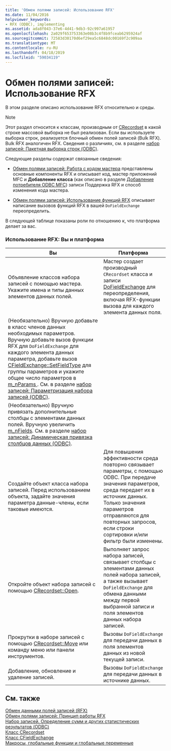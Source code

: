 ```yaml
---
title: 'Обмен полями записей: Использование RFX'
ms.date: 11/04/2016
helpviewer_keywords:
- RFX (ODBC), implementing
ms.assetid: ada8f043-37e6-4d41-9db3-92c997a61957
ms.openlocfilehash: 2a029f653753363e08b3c4f8b9fceab6295924af
ms.sourcegitcommit: 72583d30170d6ef29ea5c6848dc00169f2c909aa
ms.translationtype: MT
ms.contentlocale: ru-RU
ms.lasthandoff: 04/18/2019
ms.locfileid: "59034119"
---
```

# <a name="record-field-exchange-using-rfx"></a>Обмен полями записей: Использование RFX

В этом разделе описано использование RFX относительно и среды.

> [!NOTE]
>  Этот раздел относится к классам, производным от [CRecordset](../../mfc/reference/crecordset-class.md) в какой строке массовой выборка не был реализован. Если вы используете выборка строк, реализуется блочный обмен полей записей (Bulk RFX). Bulk RFX аналогичен RFX. Сведения о различиях, см. в разделе [набор записей: Пакетная выборка строк (ODBC)](../../data/odbc/recordset-fetching-records-in-bulk-odbc.md).

Следующие разделы содержат связанные сведения:

- [Обмен полями записей: Работа с кодом мастера](../../data/odbc/record-field-exchange-working-with-the-wizard-code.md) представлены основные компоненты RFX и описывает код, мастер приложений MFC и **Добавление класса** (как описано в разделе [Добавление потребителя ODBC MFC](../../mfc/reference/adding-an-mfc-odbc-consumer.md)) записи Поддержка RFX и способ изменения кода мастера.

- [Обмен полями записей: Использование функций RFX](../../data/odbc/record-field-exchange-using-the-rfx-functions.md) описывает написание вызовов функций RFX в вашей `DoFieldExchange` переопределить.

В следующей таблице показаны роли по отношению к, что платформа делает за вас.

### <a name="using-rfx-you-and-the-framework"></a>Использование RFX: Вы и платформа

|Вы|Платформа|
|---------|-------------------|
|Объявление классов набора записей с помощью мастера. Укажите имена и типы данных элементов данных полей.|Мастер создает производный `CRecordset` класса и записи [DoFieldExchange](../../mfc/reference/crecordset-class.md#dofieldexchange) для переопределения, включая RFX-функции вызова для каждого элемента данных поля.|
|(Необязательно) Вручную добавьте в класс членов данных необходимых параметров. Вручную добавьте вызов функции RFX для `DoFieldExchange` для каждого элемента данных параметра, добавьте вызов [CFieldExchange::SetFieldType](../../mfc/reference/cfieldexchange-class.md#setfieldtype) для группы параметров и укажите общее число параметров в [m_nParams ](../../mfc/reference/crecordset-class.md#m_nparams). См. в разделе [набор записей: Параметризация набора записей (ODBC)](../../data/odbc/recordset-parameterizing-a-recordset-odbc.md).||
|(Необязательно) Вручную привязать дополнительные столбцы с элементами данных полей. Вручную увеличить [m_nFields](../../mfc/reference/crecordset-class.md#m_nfields). См. в разделе [набор записей: Динамическая привязка столбцов данных (ODBC)](../../data/odbc/recordset-dynamically-binding-data-columns-odbc.md).||
|Создайте объект класса набора записей. Перед использованием объекта, задайте значения параметра данные-члены, если таковые имеются.|Для повышения эффективности среда повторно связывает параметры, с помощью ODBC. При передаче значения параметров, среда передает их в источник данных. Только значения параметров отправляются для повторных запросов, если строки сортировки и/или фильтр были изменены.|
|Откройте объект набора записей с помощью [CRecordset::Open](../../mfc/reference/crecordset-class.md#open).|Выполняет запрос набора записей, связывает столбцы с элементами данных полей набора записей, а также вызывает `DoFieldExchange` для обмена данными между первой выбранной записи и поля элементов данных набора записей.|
|Прокрутки в наборе записей с помощью [CRecordset::Move](../../mfc/reference/crecordset-class.md#move) или команду меню или панели инструментов.|Вызовы `DoFieldExchange` для передачи данных в поля элементов данных из новой текущей записи.|
|Добавление, обновление и удаление записей.|Вызовы `DoFieldExchange` для передачи данных в источнике данных.|

## <a name="see-also"></a>См. также

[Обмен данными полей записей (RFX)](../../data/odbc/record-field-exchange-rfx.md)<br/>
[Обмен полями записей: Принцип работы RFX](../../data/odbc/record-field-exchange-how-rfx-works.md)<br/>
[Набор записей. Определение сумм и других статистических результатов (ODBC)](../../data/odbc/recordset-obtaining-sums-and-other-aggregate-results-odbc.md)<br/>
[Класс CRecordset](../../mfc/reference/crecordset-class.md)<br/>
[Класс CFieldExchange](../../mfc/reference/cfieldexchange-class.md)<br/>
[Макросы, глобальные функции и глобальные переменные](../../mfc/reference/mfc-macros-and-globals.md)

